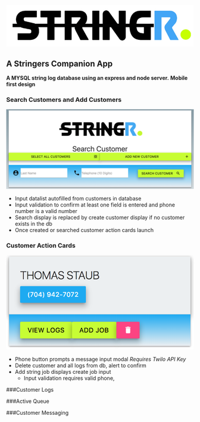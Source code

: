 ![Stringr Logo](/public/images/icon.jpg)

## A Stringers Companion App

**A MYSQL string log database using an express and node server.**
**Mobile first design**

### Search Customers and Add Customers
![Search Customers](/gifs/search.png)
* Input datalist autofilled from customers in database
* Input validation to confirm at least one field is entered and phone number is a valid number
* Search display is replaced by create customer display if no customer exists in the db
* Once created or searched customer action cards launch

### Customer Action Cards
![Customer Cards](/gifs/customer.png)
* Phone button prompts a message input modal *Requires Twilo API Key*
* Delete customer and all logs from db, alert to confirm
* Add string job displays create job input
    * Input validation requires valid phone, 

###Customer Logs

###Active Queue

###Customer Messaging 
